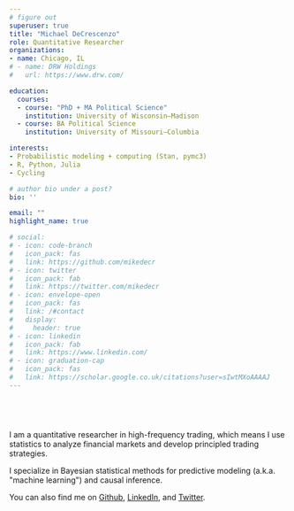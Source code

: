 ```yaml
---
# figure out 
superuser: true
title: "Michael DeCrescenzo"
role: Quantitative Researcher
organizations:
- name: Chicago, IL
# - name: DRW Holdings
#   url: https://www.drw.com/

education:
  courses:
  - course: "PhD + MA Political Science"
    institution: University of Wisconsin–Madison
  - course: BA Political Science
    institution: University of Missouri–Columbia

interests:
- Probabilistic modeling + computing (Stan, pymc3)
- R, Python, Julia
- Cycling

# author bio under a post?
bio: ''

email: ""
highlight_name: true

# social:
# - icon: code-branch
#   icon_pack: fas
#   link: https://github.com/mikedecr
# - icon: twitter
#   icon_pack: fab
#   link: https://twitter.com/mikedecr
# - icon: envelope-open
#   icon_pack: fas
#   link: /#contact
#   display:
#     header: true
# - icon: linkedin
#   icon_pack: fab
#   link: https://www.linkedin.com/
# - icon: graduation-cap
#   icon_pack: fas
#   link: https://scholar.google.co.uk/citations?user=sIwtMXoAAAAJ
---
```


<!-- 
this break helps vertically align the text 
should fix later
 -->
## &nbsp;

I am a quantitative researcher in high-frequency trading, which means I use statistics to analyze financial markets and develop principled trading strategies.

I specialize in Bayesian statistical methods for predictive modeling (a.k.a. "machine learning") and causal inference.

You can also find me on [Github](https://www.github.com/mikedecr), [LinkedIn](https://www.linkedin.com/in/michael-decrescenzo-95467953/), and [Twitter](https://www.twitter.com/mikedecr).


<!--
<br> 

I am a statistical researcher working in quantitative/high-frequency finance.

I specialize in Bayesian methods for generative modeling, predictive models/machine learning, and causal inference.

I hold a PhD in political science from the University of Wisconsin–Madison, where I developed Bayesian methods to study U.S. elections and public opinion.

You can also find me on [Github](https://www.github.com/mikedecr), [Twitter](https://www.twitter.com/mikedecr), and [LinkedIn](https://www.linkedin.com/in/michael-decrescenzo-95467953/).
 -->


<!-- {{< icon name="download" pack="fas" >}} Download my {{< staticref "media/demo_resume.pdf" "newtab" >}}resumé{{< /staticref >}}. -->

